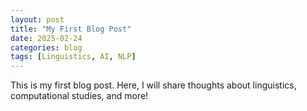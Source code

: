```yaml
---
layout: post
title: "My First Blog Post"
date: 2025-02-24
categories: blog
tags: [Linguistics, AI, NLP]
---
```

This is my first blog post. Here, I will share thoughts about linguistics, computational studies, and more!
